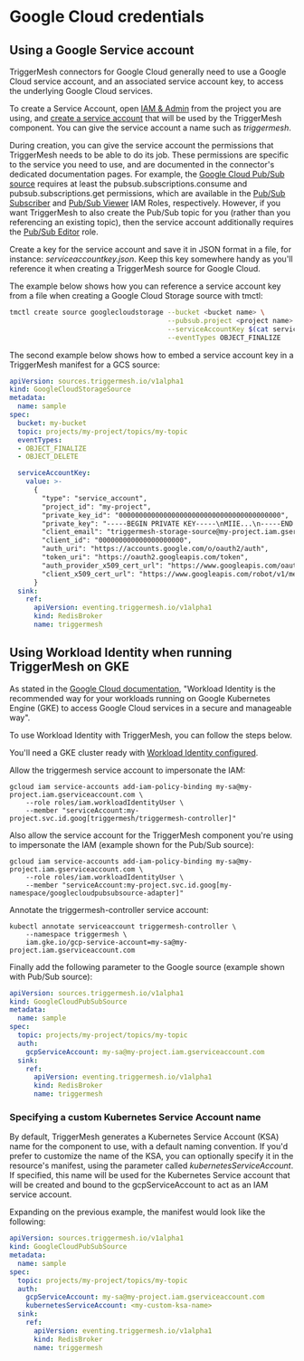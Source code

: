 # Google Cloud credentials

## Using a Google Service account

TriggerMesh connectors for Google Cloud generally need to use a Google Cloud service account, and an associated service account key, to access the underlying Google Cloud services.

To create a Service Account, open [IAM & Admin](https://console.cloud.google.com/iam-admin) from the project you are using, and [create a service account](https://cloud.google.com/iam/docs/service-accounts-create) that will be used by the TriggerMesh component. You can give the service account a name such as *triggermesh*.

During creation, you can give the service account the permissions that TriggerMesh needs to be able to do its job. These permissions are specific to the service you need to use, and are documented in the connector's dedicated documentation pages. For example, the [Google Cloud Pub/Sub source](../../sources/googlecloudpubsub.md) requires at least the pubsub.subscriptions.consume and pubsub.subscriptions.get permissions, which are available in the [Pub/Sub Subscriber](https://cloud.google.com/iam/docs/understanding-roles#pubsub.subscriber) and [Pub/Sub Viewer](https://cloud.google.com/iam/docs/understanding-roles#pubsub.viewer) IAM Roles, respectively. However, if you want TriggerMesh to also create the Pub/Sub topic for you (rather than you referencing an existing topic), then the service account additionally requires the [Pub/Sub Editor](https://cloud.google.com/iam/docs/understanding-roles#pubsub.editor) role. 

Create a key for the service account and save it in JSON format in a file, for instance: *serviceaccountkey.json*. Keep this key somewhere handy as you'll reference it when creating a TriggerMesh source for Google Cloud.

The example below shows how you can reference a service account key from a file when creating a Google Cloud Storage source with tmctl:

```sh
tmctl create source googlecloudstorage --bucket <bucket name> \
                                       --pubsub.project <project name> \
                                       --serviceAccountKey $(cat serviceaccountkey.json) \
                                       --eventTypes OBJECT_FINALIZE
```

The second example below shows how to embed a service account key in a TriggerMesh manifest for a GCS source:

```yaml
apiVersion: sources.triggermesh.io/v1alpha1
kind: GoogleCloudStorageSource
metadata:
  name: sample
spec:
  bucket: my-bucket
  topic: projects/my-project/topics/my-topic
  eventTypes:
  - OBJECT_FINALIZE
  - OBJECT_DELETE

  serviceAccountKey:
    value: >-
      {
        "type": "service_account",
        "project_id": "my-project",
        "private_key_id": "0000000000000000000000000000000000000000",
        "private_key": "-----BEGIN PRIVATE KEY-----\nMIIE...\n-----END PRIVATE KEY-----\n",
        "client_email": "triggermesh-storage-source@my-project.iam.gserviceaccount.com",
        "client_id": "000000000000000000000",
        "auth_uri": "https://accounts.google.com/o/oauth2/auth",
        "token_uri": "https://oauth2.googleapis.com/token",
        "auth_provider_x509_cert_url": "https://www.googleapis.com/oauth2/v1/certs",
        "client_x509_cert_url": "https://www.googleapis.com/robot/v1/metadata/x509/triggermesh-storage-source%40my-project.iam.gserviceaccount.com"
      }
  sink:
    ref:
      apiVersion: eventing.triggermesh.io/v1alpha1
      kind: RedisBroker
      name: triggermesh
```

## Using Workload Identity when running TriggerMesh on GKE

As stated in the [Google Cloud documentation](https://cloud.google.com/kubernetes-engine/docs/concepts/workload-identity), "Workload Identity is the recommended way for your workloads running on Google Kubernetes Engine (GKE) to access Google Cloud services in a secure and manageable way".

To use Workload Identity with TriggerMesh, you can follow the steps below.

You'll need a GKE cluster ready with [Workload Identity configured](https://cloud.google.com/kubernetes-engine/docs/how-to/workload-identity).

Allow the triggermesh service account to impersonate the IAM:

```
gcloud iam service-accounts add-iam-policy-binding my-sa@my-project.iam.gserviceaccount.com \
    --role roles/iam.workloadIdentityUser \
    --member "serviceAccount:my-project.svc.id.goog[triggermesh/triggermesh-controller]"
```

Also allow the service account for the TriggerMesh component you're using to impersonate the IAM (example shown for the Pub/Sub source):

```
gcloud iam service-accounts add-iam-policy-binding my-sa@my-project.iam.gserviceaccount.com \
    --role roles/iam.workloadIdentityUser \
    --member "serviceAccount:my-project.svc.id.goog[my-namespace/googlecloudpubsubsource-adapter]"
```

Annotate the triggermesh-controller service account:

```
kubectl annotate serviceaccount triggermesh-controller \
    --namespace triggermesh \
    iam.gke.io/gcp-service-account=my-sa@my-project.iam.gserviceaccount.com
```

Finally add the following parameter to the Google source (example shown with Pub/Sub source):

```yaml
apiVersion: sources.triggermesh.io/v1alpha1
kind: GoogleCloudPubSubSource
metadata:
  name: sample
spec:
  topic: projects/my-project/topics/my-topic
  auth:
    gcpServiceAccount: my-sa@my-project.iam.gserviceaccount.com
  sink:
    ref:
      apiVersion: eventing.triggermesh.io/v1alpha1
      kind: RedisBroker
      name: triggermesh
```

### Specifying a custom Kubernetes Service Account name

By default, TriggerMesh generates a Kubernetes Service Account (KSA) name for the component to use, with a default naming convention. If you'd prefer to customize the name of the KSA, you can optionally specify it in the resource's manifest, using the parameter called *kubernetesServiceAccount*. If specified, this name will be used for the Kubernetes Service account that will be created and bound to the gcpServiceAccount to act as an IAM service account.

Expanding on the previous example, the manifest would look like the following:

```yaml
apiVersion: sources.triggermesh.io/v1alpha1
kind: GoogleCloudPubSubSource
metadata:
  name: sample
spec:
  topic: projects/my-project/topics/my-topic
  auth:
    gcpServiceAccount: my-sa@my-project.iam.gserviceaccount.com
    kubernetesServiceAccount: <my-custom-ksa-name>
  sink:
    ref:
      apiVersion: eventing.triggermesh.io/v1alpha1
      kind: RedisBroker
      name: triggermesh
```